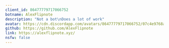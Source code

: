 ```yaml
---
client_id: 86477779717066752
botname: AlexFlipnote
description: "Not a bot\nDoes a lot of work"
avatar: https://cdn.discordapp.com/avatars/86477779717066752/07c4e9768a51c883e1a8d38ee49871a6.png
github: https://github.com/AlexFlipnote
link: https://alexflipnote.xyz/
nsfw: false
---
```


